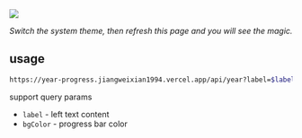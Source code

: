<img src="https://year-progress.jiangweixian1994.vercel.app/api/year?label=🅡🅔🅐🅒🅣" />

*Switch the system theme, then refresh this page and you will see the magic.*

## usage

```bash
https://year-progress.jiangweixian1994.vercel.app/api/year?label=$label&bgColor=$bgColor
```

support query params

- `label` - left text content
- `bgColor` - progress bar color

